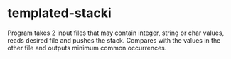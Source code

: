 # templated-stacki

Program takes 2 input files that may contain integer, string or char values, reads desired file and pushes the stack. Compares with the values in the other file and outputs minimum common occurrences. 
